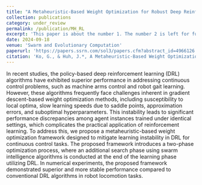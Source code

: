 ```yaml
---
title: "A Metaheuristic-Based Weight Optimization for Robust Deep Reinforcement Learning in Continuous Control"
collection: publications
category: under_review
permalink: /publication/MH_RL
excerpt: 'This paper is about the number 1. The number 2 is left for future work.'
date: 2024-09-18
venue: 'Swarm and Evolutionary Computation'
paperurl: 'https://papers.ssrn.com/sol3/papers.cfm?abstract_id=4966126'
citation: 'Ko, G., & Huh, J.*, A Metaheuristic-Based Weight Optimization for Robust Deep Reinforcement Learning in Continuous Control, submitted to Swarm and Evolutionary Computation'
---
```


In recent studies, the policy-based deep reinforcement learning (DRL) algorithms have exhibited superior performance in addressing continuous control problems, such as machine arms control and robot gait learning. However, these algorithms frequently face challenges inherent in gradient descent-based weight optimization methods, including susceptibility to local optima, slow learning speeds due to saddle points, approximation errors, and suboptimal hyperparameters. This instability leads to significant performance discrepancies among agent instances trained under identical settings, which complicates the practical application of reinforcement learning. To address this, we propose a metaheuristic-based weight optimization framework designed to mitigate learning instability in DRL for continuous control tasks. The proposed framework introduces a two-phase optimization process, where an additional search phase using swarm intelligence algorithms is conducted at the end of the learning phase utilizing DRL. In numerical experiments, the proposed framework demonstrated superior and more stable performance compared to conventional DRL algorithms in robot locomotion tasks.
